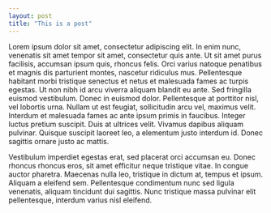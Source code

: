 ```yaml
---
layout: post
title: "This is a post"
---
```

Lorem ipsum dolor sit amet, consectetur adipiscing elit. In enim nunc, venenatis sit amet tempor sit amet, consectetur quis ante. Ut sit amet purus facilisis, accumsan ipsum quis, rhoncus felis. Orci varius natoque penatibus et magnis dis parturient montes, nascetur ridiculus mus. Pellentesque habitant morbi tristique senectus et netus et malesuada fames ac turpis egestas. Ut non nibh id arcu viverra aliquam blandit eu ante. Sed fringilla euismod vestibulum. Donec in euismod dolor. Pellentesque at porttitor nisl, vel lobortis urna. Nullam ut est feugiat, sollicitudin arcu vel, maximus velit. Interdum et malesuada fames ac ante ipsum primis in faucibus. Integer luctus pretium suscipit. Duis at ultrices velit. Vivamus dapibus aliquam pulvinar. Quisque suscipit laoreet leo, a elementum justo interdum id. Donec sagittis ornare justo ac mattis.

Vestibulum imperdiet egestas erat, sed placerat orci accumsan eu. Donec rhoncus rhoncus eros, sit amet efficitur neque tristique vitae. In congue auctor pharetra. Maecenas nulla leo, tristique in dictum at, tempus et ipsum. Aliquam a eleifend sem. Pellentesque condimentum nunc sed ligula venenatis, aliquam tincidunt dui sagittis. Nunc tristique massa pulvinar elit pellentesque, interdum varius nisl eleifend.
